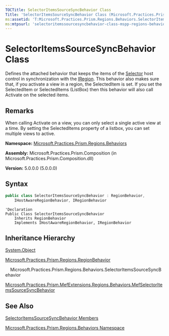 ```yaml
---
TOCTitle: SelectorItemsSourceSyncBehavior Class
Title: 'SelectorItemsSourceSyncBehavior Class (Microsoft.Practices.Prism.Regions.Behaviors)'
ms:assetid: 'T:Microsoft.Practices.Prism.Regions.Behaviors.SelectorItemsSourceSyncBehavior'
ms:mtpsurl: 'selectoritemssourcesyncbehavior-class-mspp-regions-behaviors.md'
---
```



# SelectorItemsSourceSyncBehavior Class

Defines the attached behavior that keeps the items of the [Selector](http://msdn.microsoft.com/en-us/library/ms595227) host control in synchronization with the [IRegion](/patterns-practices/reference/iregion-interface-mspp-regions). This behavior also makes sure that, if you activate a view in a region, the SelectedItem is set. If you set the SelectedItem or SelectedItems (ListBox) then this behavior will also call Activate on the selected items.

## Remarks

 When calling Activate on a view, you can only select a single active view at a time. By setting the SelectedItems property of a listbox, you can set multiple views to active.

**Namespace:** [Microsoft.Practices.Prism.Regions.Behaviors](/patterns-practices/reference/mspp-regions-behaviors-namespace)

**Assembly:** Microsoft.Practices.Prism.Composition (in Microsoft.Practices.Prism.Composition.dll)

**Version:** 5.0.0.0 (5.0.0.0)

## Syntax
```C#
public class SelectorItemsSourceSyncBehavior : RegionBehavior, 
	IHostAwareRegionBehavior, IRegionBehavior
```

```VB
'Declaration
Public Class SelectorItemsSourceSyncBehavior
	Inherits RegionBehavior
	Implements IHostAwareRegionBehavior, IRegionBehavior
```

## Inheritance Hierarchy

[System.Object](http://msdn.microsoft.com/en-us/library/e5kfa45b)

[Microsoft.Practices.Prism.Regions.RegionBehavior](/patterns-practices/reference/mspp-regions-behaviors-namespace)

    Microsoft.Practices.Prism.Regions.Behaviors.SelectorItemsSourceSyncBehavior
    

[Microsoft.Practices.Prism.MefExtensions.Regions.Behaviors.MefSelectorItemsSourceSyncBehavior](/patterns-practices/reference/mefselectoritemssourcesyncbehavior-class-mspp-mefextensions-regions-behaviors)

## See Also

[SelectorItemsSourceSyncBehavior Members](/patterns-practices/reference/selectoritemssourcesyncbehavior-members-mspp-regions-behaviors)

[Microsoft.Practices.Prism.Regions.Behaviors Namespace](/patterns-practices/reference/mspp-regions-behaviors-namespace)

